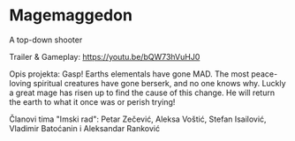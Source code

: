 # Magemaggedon
A top-down shooter

Trailer & Gameplay: https://youtu.be/bQW73hVuHJ0

Opis projekta: Gasp! Earths elementals have gone MAD. The most peace-loving spiritual creatures have gone berserk, and no one knows why. Luckly a great mage has risen up to find the cause of this change. He will return the earth to what it once was or perish trying!

Članovi tima "Imski rad": Petar Zečević, Aleksa Voštić, Stefan Isailović, Vladimir Batoćanin i Aleksandar Ranković

